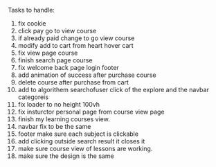 Tasks to handle:
1. fix cookie
2. click pay go to view course
3. if already paid change to go view course
4. modify add to cart from heart hover cart
5. fix view page course
6. finish search page course
7. fix welcome back page login footer
8. add animation of success after purchase course
9. delete course after purchase from cart
10. add to algorithem searchofuser click of the explore and the navbar categoreis
11. fix loader to no height 100vh
12. fix insturctor personal page from course view page
13. finish my learning courses view.
14. navbar fix to be the same
15. footer make sure each subject is clickable
16. add clicking outside search result it closes it
17. make sure course view of lessons are working.
18. make sure the design is the same
